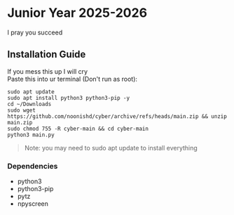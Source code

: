# Junior Year 2025-2026
I pray you succeed
## Installation Guide
If you mess this up I will cry  
Paste this into ur terminal (Don't run as root):  
```
sudo apt update
sudo apt install python3 python3-pip -y
cd ~/Downloads
sudo wget https://github.com/noonishd/cyber/archive/refs/heads/main.zip && unzip main.zip
sudo chmod 755 -R cyber-main && cd cyber-main
python3 main.py
```
> Note: you may need to sudo apt update to install everything
### Dependencies
- python3
- python3-pip
- pytz
- npyscreen

